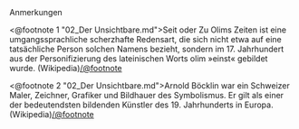 <div class="anmerkungen">Anmerkungen</div>

<@footnote 1 "02_Der Unsichtbare.md">Seit oder Zu Olims Zeiten ist eine umgangssprachliche scherzhafte Redensart, die sich nicht etwa auf eine tatsächliche Person solchen Namens bezieht, sondern im 17. Jahrhundert aus der Personifizierung des lateinischen Worts olim »einst« gebildet wurde. (Wikipedia)</@footnote>

<@footnote 2 "02_Der Unsichtbare.md">Arnold Böcklin war ein Schweizer Maler, Zeichner, Grafiker und Bildhauer des Symbolismus. Er gilt als einer der bedeutendsten bildenden Künstler des 19. Jahrhunderts in Europa. (Wikipedia)</@footnote>

